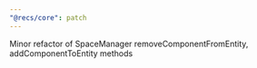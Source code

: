 ```yaml
---
"@recs/core": patch
---
```


Minor refactor of SpaceManager removeComponentFromEntity, addComponentToEntity methods
